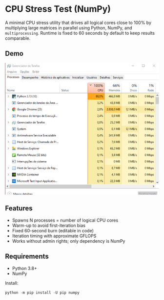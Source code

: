 # CPU Stress Test (NumPy)

A minimal CPU stress utility that drives all logical cores close to 100% by multiplying large matrices in parallel using Python, NumPy, and `multiprocessing`. Runtime is fixed to 60 seconds by default to keep results comparable.

## Demo
![CPU Stress running on Windows Task Manager](Stress.png)

## Features
- Spawns N processes = number of logical CPU cores
- Warm-up to avoid first-iteration bias
- Fixed 60-second burn (editable in code)
- Iteration timing with approximate GFLOPS
- Works without admin rights; only dependency is NumPy

## Requirements
- Python 3.8+
- NumPy

Install:
```powershell
python -m pip install -U pip numpy
